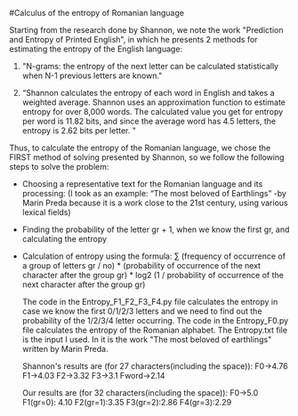 #Calculus of the entropy of Romanian language

Starting from the research done by Shannon, we note the work "Prediction and Entropy of Printed English", in which he presents 2 methods for estimating the entropy of the English language: 

1. "N-grams: the entropy of the next letter can be calculated statistically when N-1 previous letters are known." 

2. “Shannon calculates the entropy of each word in English and takes a weighted average. Shannon uses an approximation function to estimate entropy for over 8,000 words. The calculated value you get for entropy per word is 11.82 bits, and since the average word has 4.5 letters, the entropy is 2.62 bits per letter. "

Thus, to calculate the entropy of the Romanian language, we chose the FIRST method of solving presented by Shannon, so we follow the following steps to solve the problem:

* Choosing a representative text for the Romanian language and its processing: (I took as an example: “The most beloved of Earthlings” -by Marin Preda because it is a work close to the 21st century, using various lexical fields)
* Finding the probability of the letter gr + 1, when we know the first gr, and calculating the entropy
* Calculation of entropy using the formula:
  ∑ (frequency of occurrence of a group of letters gr / no) * (probability of occurrence of the next character after the group gr) * log2 (1 / probability of occurrence of the next character after the group gr)
  
  The code in the Entropy_F1_F2_F3_F4.py file calculates the entropy in case we know the first 0/1/2/3 letters and we need to find out the probability of the 1/2/3/4 letter occurring.
  The code in the Entropy_F0.py file calculates the entropy of the Romanian alphabet.
  The Entropy.txt file is the input I used. In it is the work "The most beloved of earthlings" written by Marin Preda.
  
  Shannon's results are (for 27 characters(including the space)):
  F0->4.76
  F1->4.03
  F2->3.32
  F3->3.1
  Fword->2.14

  Our results are (for 32 characters(including the space)):
  F0->5.0
  F1(gr=0): 4.10
  F2(gr=1):3.35
  F3(gr=2):2.86
  F4(gr=3):2.29


  
